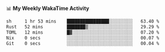 <!--
**stamp711/stamp711** is a ✨ _special_ ✨ repository because its `README.md` (this file) appears on your GitHub profile.

Here are some ideas to get you started:

- 🔭 I’m currently working on ...
- 🌱 I’m currently learning ...
- 👯 I’m looking to collaborate on ...
- 🤔 I’m looking for help with ...
- 💬 Ask me about ...
- 📫 How to reach me: ...
- 😄 Pronouns: ...
- ⚡ Fun fact: ...
-->

📊 **My Weekly WakaTime Activity**

<!--START_SECTION:waka-->

```txt
sh     1 hr 53 mins    ████████████████░░░░░░░░░   63.40 %
Rust   52 mins         ███████▒░░░░░░░░░░░░░░░░░   29.29 %
TOML   12 mins         █▓░░░░░░░░░░░░░░░░░░░░░░░   07.20 %
Nix    0 secs          ░░░░░░░░░░░░░░░░░░░░░░░░░   00.07 %
Git    0 secs          ░░░░░░░░░░░░░░░░░░░░░░░░░   00.04 %
```

<!--END_SECTION:waka-->
